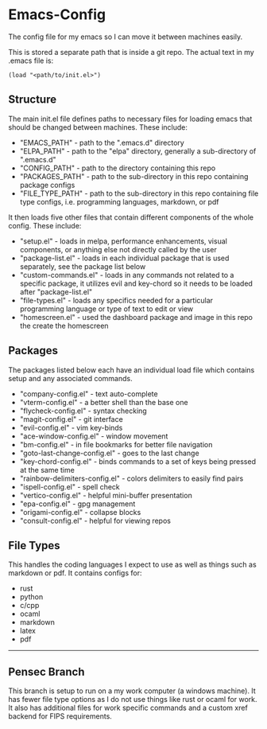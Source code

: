 # Emacs-Config
The config file for my emacs so I can move it between machines easily.

This is stored a separate path that is inside a git repo. The actual text in my .emacs file is:
```
(load "<path/to/init.el>")
```

## Structure
The main init.el file defines paths to necessary files for loading emacs that should be changed between machines. These include:
- "EMACS_PATH" - path to the ".emacs.d" directory
- "ELPA_PATH" - path to the "elpa" directory, generally a sub-directory of ".emacs.d"
- "CONFIG_PATH" - path to the directory containing this repo
- "PACKAGES_PATH" - path to the sub-directory in this repo containing package configs
- "FILE_TYPE_PATH" - path to the sub-directory in this repo containing file type configs, i.e. programming languages, markdown, or pdf

It then loads five other files that contain different components of the whole config. These include:
- "setup.el" - loads in melpa, performance enhancements, visual components, or anything else not directly called by the user
- "package-list.el" - loads in each individual package that is used separately, see the package list below
- "custom-commands.el" - loads in any commands not related to a specific package, it utilizes evil and key-chord so it needs to be loaded after "package-list.el"
- "file-types.el" - loads any specifics needed for a particular programming language or type of text to edit or view
- "homescreen.el" - used the dashboard package and image in this repo the create the homescreen


## Packages
The packages listed below each have an individual load file which contains setup and any associated commands.
- "company-config.el" - text auto-complete
- "vterm-config.el" - a better shell than the base one
- "flycheck-config.el" - syntax checking
- "magit-config.el" - git interface
- "evil-config.el" - vim key-binds
- "ace-window-config.el" - window movement
- "bm-config.el" - in file bookmarks for better file navigation
- "goto-last-change-config.el" - goes to the last change
- "key-chord-config.el" - binds commands to a set of keys being pressed at the same time
- "rainbow-delimiters-config.el" - colors delimiters to easily find pairs
- "ispell-config.el" - spell check
- "vertico-config.el" - helpful mini-buffer presentation
- "epa-config.el" - gpg management
- "origami-config.el" - collapse blocks
- "consult-config.el" - helpful for viewing repos


## File Types
This handles the coding languages I expect to use as well as things such as markdown or pdf. It contains configs for:
- rust
- python
- c/cpp
- ocaml
- markdown
- latex
- pdf


---
## Pensec Branch
This branch is setup to run on a my work computer (a windows machine). It has fewer file type options as I do not use things like rust or ocaml for work. It also has additional files for work specific commands and a custom xref backend for FIPS requirements.
